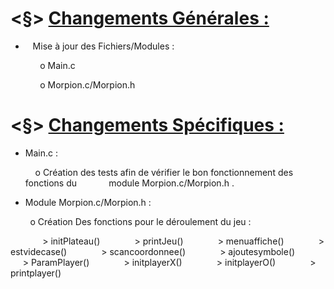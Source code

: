 # <§> **<u>Changements Générales :</u>**

-    Mise à jour des Fichiers/Modules :

            o Main.c

            o Morpion.c/Morpion.h

# <§> **<u>Changements Spécifiques :</u>**

- Main.c :
  
      o  Création des tests afin de vérifier le bon fonctionnement des fonctions du             module Morpion.c/Morpion.h .
  
  
- Module Morpion.c/Morpion.h :

            o Création Des fonctions pour le déroulement du jeu :

                > initPlateau()
                > printJeu()
                > menuaffiche()
                > estvidecase()
                > scancoordonnee()
                > ajoutesymbole()
                > ParamPlayer()
                > initplayerX()
                > initplayerO()
                > printplayer()
